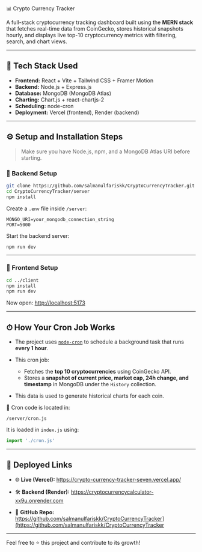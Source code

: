  📊 Crypto Currency Tracker

 A full-stack cryptocurrency tracking dashboard built using the **MERN stack** that fetches real-time data from CoinGecko, stores historical snapshots hourly, and displays live top-10 cryptocurrency metrics with filtering, search, and chart views.

---

## 🧰 Tech Stack Used

- **Frontend:** React + Vite + Tailwind CSS + Framer Motion  
- **Backend:** Node.js + Express.js  
- **Database:** MongoDB (MongoDB Atlas)  
- **Charting:** Chart.js + react-chartjs-2  
- **Scheduling:** node-cron  
- **Deployment:** Vercel (frontend), Render (backend)

---

## ⚙️ Setup and Installation Steps

> Make sure you have Node.js, npm, and a MongoDB Atlas URI before starting.

### 🔧 Backend Setup

```bash
git clone https://github.com/salmanulfariskk/CryptoCurrencyTracker.git
cd CryptoCurrencyTracker/server
npm install
````

Create a `.env` file inside `/server`:

```
MONGO_URI=your_mongodb_connection_string
PORT=5000
```

Start the backend server:

```bash
npm run dev
```

---

### 🎨 Frontend Setup

```bash
cd ../client
npm install
npm run dev
```

Now open: [http://localhost:5173](http://localhost:5173)

---

## ⏱ How Your Cron Job Works

* The project uses [`node-cron`](https://www.npmjs.com/package/node-cron) to schedule a background task that runs **every 1 hour**.
* This cron job:

  * Fetches the **top 10 cryptocurrencies** using CoinGecko API.
  * Stores a **snapshot of current price, market cap, 24h change, and timestamp** in MongoDB under the `History` collection.
* This data is used to generate historical charts for each coin.

📁 Cron code is located in:

```
/server/cron.js
```

It is loaded in `index.js` using:

```js
import './cron.js'
```

---

## 🔗 Deployed Links

* 🌐 **Live (Vercel):**
  https://crypto-currency-tracker-seven.vercel.app/

* 🛠 **Backend (Render):**
  https://cryptocurrencycalculator-xx9u.onrender.com

* 📂 **GitHub Repo:**
  https://github.com/salmanulfariskk/CryptoCurrencyTracker](https://github.com/salmanulfariskk/CryptoCurrencyTracker

---

Feel free to ⭐️ this project and contribute to its growth!

```


